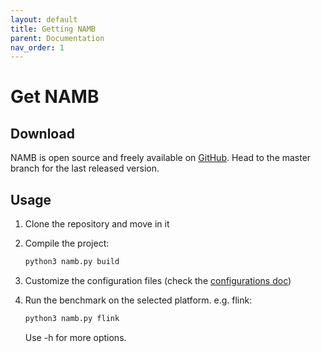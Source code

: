 ```yaml
---
layout: default
title: Getting NAMB
parent: Documentation
nav_order: 1
---
```


# Get NAMB

## Download

NAMB is open source and freely available on [GitHub](github.com/ale93p/namb). Head to the master branch for the last released version.

## Usage

1. Clone the repository and move in it

2. Compile the project:
     ```bash
     python3 namb.py build
     ```
3. Customize the configuration files (check the [configurations doc](/docs/configurations))
4. Run the benchmark on the selected platform. e.g. flink:
     ```bash
     python3 namb.py flink
     ```
    Use -h for more options.